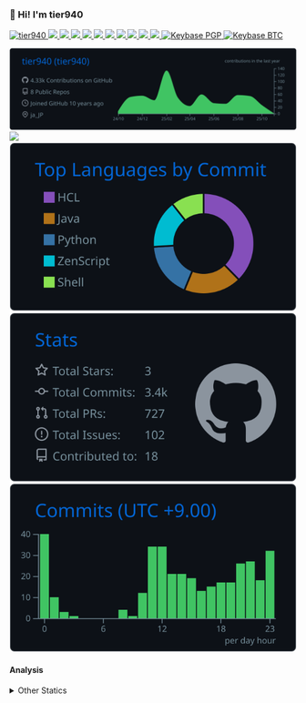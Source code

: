 ### 👋 Hi! I'm tier940

<p align="left"> 
  <a href="https://github.com/tier940/tier940/">
    <img src="https://komarev.com/ghpvc/?username=tier940" alt="tier940" />
  </a>
  <a href="http://twitter.com/tier940">
    <img height="20" src="https://img.shields.io/twitter/follow/tier940?label=Twitter&logo=twitter&style=flat" />
  </a>
  <a href="https://github.com/tier940">
    <img height="20" src="https://img.shields.io/github/followers/tier940?label=follow&logo=github&style=flat" />
  </a>
  <a href="https://www.reddit.com/user/tier940">
    <img height="20" src="https://img.shields.io/reddit/user-karma/combined/tier940?label=Reddit&logo=reddit&style=flat" />
  </a>
  <a href="https://stackoverflow.com/users/17317833/tier940">
    <img height="20" src="https://img.shields.io/stackexchange/stackoverflow/r/17317833?label=StackOverflow&logo=stack-overflow&style=flat" />
  </a>
  <a href="https://zenn.dev/tier940">
    <img height="20" src="https://zenn.badge.nikaera.com/s/tier940/likes" />
  </a>
  <a href="https://zenn.dev/tier940">
    <img height="20" src="https://zenn.badge.nikaera.com/s/tier940/followers" />
  </a>
  <a href="https://zenn.dev/tier940">
    <img height="20" src="https://zenn.badge.nikaera.com/s/tier940/articles" />
  </a>
  <a href="http://qiita.com/tier940">
    <img height="20" src="https://qiita-badge.apiapi.app/s/tier940/posts.svg" />
  </a>
  <a href="http://qiita.com/tier940">
    <img height="20" src="https://qiita-badge.apiapi.app/s/tier940/contributions.svg" />
  </a>
  <a href="https://github.com/tier940/tier940/">
    <img height="20" src="https://github.com/tier940/tier940/actions/workflows/main.yml/badge.svg" />
  </a>
  <a href="https://keybase.io/tier940">
    <img alt="Keybase PGP" src="https://img.shields.io/keybase/pgp/tier940">
  </a>
  <a href="https://keybase.io/tier940">
    <img alt="Keybase BTC" src="https://img.shields.io/keybase/btc/tier940">
  </a>
</p>

[![](https://raw.githubusercontent.com/tier940/tier940/main/profile-summary-card-output/github_dark/0-profile-details.svg)](https://github.com/vn7n24fzkq/github-profile-summary-cards)
[![](https://raw.githubusercontent.com/tier940/tier940/main/profile-summary-card-output/github_dark/1-repos-per-language.svg)](https://github.com/vn7n24fzkq/github-profile-summary-cards) [![](https://raw.githubusercontent.com/tier940/tier940/main/profile-summary-card-output/github_dark/2-most-commit-language.svg)](https://github.com/vn7n24fzkq/github-profile-summary-cards)
[![](https://raw.githubusercontent.com/tier940/tier940/main/profile-summary-card-output/github_dark/3-stats.svg)](https://github.com/vn7n24fzkq/github-profile-summary-cards) [![](https://raw.githubusercontent.com/tier940/tier940/main/profile-summary-card-output/github_dark/4-productive-time.svg)](https://github.com/vn7n24fzkq/github-profile-summary-cards)


#### Analysis
<!-- <img height="150" src="https://github.com/tier940/tier940/blob/master/images/stat.svg" alt="Alternative Text"/> -->

<details>
  <summary>Other Statics</summary>
  <!--START_SECTION:waka-->
![Code Time](http://img.shields.io/badge/Code%20Time-4%2C475%20hrs%2026%20mins-blue)

**🐱 My GitHub Data** 

> 📦 35.4 kB Used in GitHub's Storage 
 > 
> 💼 Opted to Hire
 > 
> 📜 8 Public Repositories 
 > 
> 🔑 5 Private Repositories 
 > 
**I'm an Early 🐤** 

```text
🌞 Morning                3048 commits        ████░░░░░░░░░░░░░░░░░░░░░   16.68 % 
🌆 Daytime                6559 commits        █████████░░░░░░░░░░░░░░░░   35.90 % 
🌃 Evening                6746 commits        █████████░░░░░░░░░░░░░░░░   36.92 % 
🌙 Night                  1918 commits        ███░░░░░░░░░░░░░░░░░░░░░░   10.50 % 
```
📅 **I'm Most Productive on Sunday** 

```text
Monday                   1863 commits        ███░░░░░░░░░░░░░░░░░░░░░░   10.20 % 
Tuesday                  2953 commits        ████░░░░░░░░░░░░░░░░░░░░░   16.16 % 
Wednesday                2297 commits        ███░░░░░░░░░░░░░░░░░░░░░░   12.57 % 
Thursday                 1834 commits        ███░░░░░░░░░░░░░░░░░░░░░░   10.04 % 
Friday                   2574 commits        ████░░░░░░░░░░░░░░░░░░░░░   14.09 % 
Saturday                 3367 commits        █████░░░░░░░░░░░░░░░░░░░░   18.43 % 
Sunday                   3383 commits        █████░░░░░░░░░░░░░░░░░░░░   18.52 % 
```


📊 **This Week I Spent My Time On** 

```text
🕑︎ Time Zone: Asia/Tokyo

💬 Programming Languages: 
Other                    24 hrs 39 mins      ██████████████████████░░░   86.19 % 
Java                     1 hr 34 mins        █░░░░░░░░░░░░░░░░░░░░░░░░   05.48 % 
Markdown                 1 hr 12 mins        █░░░░░░░░░░░░░░░░░░░░░░░░   04.21 % 
Gradle                   14 mins             ░░░░░░░░░░░░░░░░░░░░░░░░░   00.85 % 
YAML                     12 mins             ░░░░░░░░░░░░░░░░░░░░░░░░░   00.75 % 

🔥 Editors: 
Edge                     24 hrs 23 mins      █████████████████████░░░░   85.23 % 
IntelliJ IDEA            2 hrs 26 mins       ██░░░░░░░░░░░░░░░░░░░░░░░   08.51 % 
VS Code                  1 hr 47 mins        ██░░░░░░░░░░░░░░░░░░░░░░░   06.26 % 

💻 Operating System: 
Windows                  27 hrs 59 mins      ████████████████████████░   97.83 % 
Mac                      35 mins             █░░░░░░░░░░░░░░░░░░░░░░░░   02.05 % 
Linux                    2 mins              ░░░░░░░░░░░░░░░░░░░░░░░░░   00.12 % 
```

**I Mostly Code in Java** 

```text
Java                     16 repos            █████████████░░░░░░░░░░░░   51.61 % 
ZenScript                3 repos             ██░░░░░░░░░░░░░░░░░░░░░░░   09.68 % 
Shell                    2 repos             ██░░░░░░░░░░░░░░░░░░░░░░░   06.45 % 
Python                   2 repos             ██░░░░░░░░░░░░░░░░░░░░░░░   06.45 % 
HTML                     1 repo              █░░░░░░░░░░░░░░░░░░░░░░░░   03.23 % 
```



**Timeline**

![Lines of Code chart](https://raw.githubusercontent.com/tier940/tier940/main/assets/bar_graph.png)


 Last Updated on 18/09/2024 00:54:50 UTC
<!--END_SECTION:waka-->
</details>
